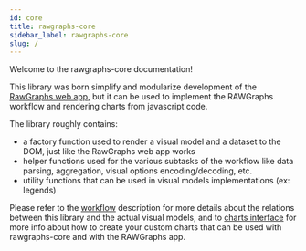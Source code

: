 ```yaml
---
id: core
title: rawgraphs-core
sidebar_label: rawgraphs-core
slug: /
---
```


Welcome to the rawgraphs-core documentation!

This library was born simplify and modularize development of the [RawGraphs web app](https://app.rawgraphs.io), but it can be used to implement the RAWGraphs workflow and rendering charts from javascript code.

The library roughly contains:

- a factory function used to render a visual model and a dataset to the DOM, just like the RawGraphs web app works
- helper functions used for the various subtasks of the workflow like data parsing, aggregation, visual options encoding/decoding, etc.
- utility functions that can be used in visual models implementations (ex: legends)


Please refer to the [workflow](workflow.md) description for more details about the relations between this library and the actual visual models, and to [charts interface](charts-interface.md) for more info about how to create your custom charts that can be used with rawgraphs-core and with the RAWGraphs app.

